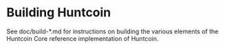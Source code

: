 Building Huntcoin
================

See doc/build-*.md for instructions on building the various
elements of the Huntcoin Core reference implementation of Huntcoin.
